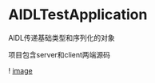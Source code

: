 # AIDLTestApplication
AlDL传递基础类型和序列化的对象

项目包含server和client两端源码

! [ image ](https://github.com/MissTeven/AIDLTestApplication/blob/master/readMeRes/AIDL相关类UML示意图.png)





